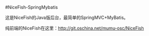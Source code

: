 #NiceFish-SpringMybatis

这是NiceFish的Java版后台，最简单的SpringMVC+MyBatis。

纯前端的NiceFish在这里：http://git.oschina.net/mumu-osc/NiceFish